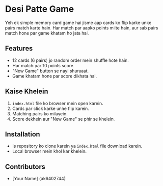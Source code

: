 # Desi Patte Game

Yeh ek simple memory card game hai jisme aap cards ko flip karke unke pairs match karte hain. Har match par aapko points milte hain, aur sab pairs match hone par game khatam ho jata hai.

## Features
- 12 cards (6 pairs) jo random order mein shuffle hote hain.
- Har match par 10 points score.
- "New Game" button se nayi shuruaat.
- Game khatam hone par score dikhata hai.

## Kaise Khelein
1. `index.html` file ko browser mein open karein.
2. Cards par click karke unhe flip karein.
3. Matching pairs ko milayein.
4. Score dekhein aur "New Game" se phir se khelein.

## Installation
- Is repository ko clone karein ya `index.html` file download karein.
- Local browser mein khol kar khelein.

## Contributors
- [Your Name] (ak6402744)
